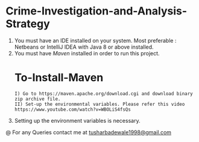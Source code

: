 # Crime-Investigation-and-Analysis-Strategy
1. You must have an IDE installed on your system. Most preferable : Netbeans or IntelliJ IDEA with Java 8 or above installed.
2. You must have *Maven* installed in order to run this project.
      # To-Install-Maven
       I) Go to https://maven.apache.org/download.cgi and download binary zip archive file.
       II) Set-up the environmental variables. Please refer this video https://www.youtube.com/watch?v=WBOLiS4fsQs
3. Setting up the environment variables is necessary.


@ For any Queries contact me at tusharbadewale1998@gmail.com
